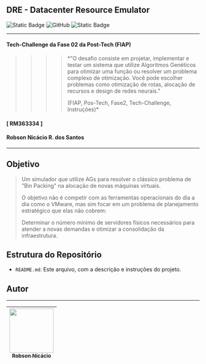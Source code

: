 ## DRE - Datacenter Resource Emulator
![Static Badge](https://img.shields.io/badge/Vers%C3%A3o-0.0-blue) ![GitHub](https://img.shields.io/github/license/nicaciodev/DRE--Datacenter_Resource_Emulator) ![Static Badge](https://img.shields.io/badge/Data-22%2F06%2F2025-green)
___
#### Tech-Challenge da Fase 02 da Post-Tech (FIAP)
>>>> *"O desafio consiste em projetar, implementar e testar um sistema que
utilize Algoritmos Genéticos para otimizar uma função ou resolver um problema
complexo de otimização. Você pode escolher problemas como otimização de
rotas, alocação de recursos e design de redes neurais."
>>>> 
>>>> (FIAP, Pos-Tech, Fase2, Tech-Challenge, Instruções)*
#### [ RM363334 ]
#### Robson Nicácio R. dos Santos
___

## Objetivo
> Um simulador que utilize AGs para resolver o clássico problema de "Bin Packing" na alocação de novas máquinas virtuais.
> 
> O objetivo não é competir com as ferramentas operacionais do dia a dia como o VMware, mas sim focar em um problema de planejamento estratégico que elas não cobrem:
>
> Determinar o número mínimo de servidores físicos necessários para atender a novas demandas e otimizar a consolidação da infraestrutura.

## Estrutura do Repositório

* `README.md`: Este arquivo, com a descrição e instruções do projeto.

## Autor
___
| [<img src="https://avatars.githubusercontent.com/u/136343808?v=4" width=115><br><sub>Robson Nicácio</sub>](https://github.com/nicaciodev) |
| :---: |

